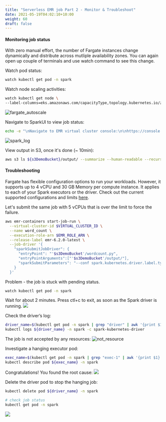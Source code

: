 ```yaml
---
title: "Serverless EMR job Part 2 - Monitor & Troubleshoot"
date: 2021-05-19T04:02:10+10:00
weight: 60
draft: false
---
```


#### Monitoring job status

With zero manual effort, the number of Fargate instances change dynamically and distribute across mutliple availability zones. You can again open up couple of terminals and use watch command to see this change.

Watch pod status:
```sh
watch kubectl get pod -n spark
```
Watch node scaling activities: 
```sh
watch kubectl get node \
--label-columns=eks.amazonaws.com/capacityType,topology.kubernetes.io/zone
```
![fargate_autoscale](/images/emr-on-eks/fargate_autoscaling.png)

Navigate to SparkUI to view job status:
```sh
echo -e "\nNavigate to EMR virtual cluster console:\n\nhttps://console.aws.amazon.com/elasticmapreduce/home?"region=${AWS_REGION}"#virtual-cluster-jobs:"${VIRTUAL_CLUSTER_ID}"\n"
```
![spark_log](/images/emr-on-eks/spark_log.png)

View output in S3, once it's done (~ 10min):
```sh
aws s3 ls ${s3DemoBucket}/output/ --summarize --human-readable --recursive
```

#### Troubleshooting

Fargate has flexible configuration options to run your workloads. However, it supports up to 4 vCPU and 30 GB Memory per compute instance. It applies to each of your Spark executors or the driver. Check out the current supported configurations and limits [here](https://aws.amazon.com/fargate/pricing/).

Let's submit the same job with 5 vCPUs that is over the limit to force the failure.
```sh
aws emr-containers start-job-run \
  --virtual-cluster-id $VIRTUAL_CLUSTER_ID \
  --name word_count \
  --execution-role-arn $EMR_ROLE_ARN \
  --release-label emr-6.2.0-latest \
  --job-driver '{
    "sparkSubmitJobDriver": {
      "entryPoint": "'$s3DemoBucket'/wordcount.py",
      "entryPointArguments":["'$s3DemoBucket'/output/"], 
      "sparkSubmitParameters": "--conf spark.kubernetes.driver.label.type=etl --conf spark.kubernetes.executor.label.type=etl --conf spark.executor.instances=8 --conf spark.executor.memory=2G --conf spark.driver.cores=1 --conf spark.executor.cores=5"
    }
  }'
   ```

Problem - the job is stuck with pending status.
```sh
watch kubectl get pod -n spark
```
Wait for about 2 minutes. Press ctl+c to exit, as soon as the Spark driver is running. 
![](/images/emr-on-eks/job_hang.png)

Check the driver’s log:
```sh
driver_name=$(kubectl get pod -n spark | grep "driver" | awk '{print $1}')
kubectl logs ${driver_name} -n spark -c spark-kubernetes-driver
```
The job is not accepted by any resources:
![not_resource](/images/emr-on-eks/not_enough_vcpu.png)

Investigate a hanging executor pod:
```sh
exec_name=$(kubectl get pod -n spark | grep "exec-1" | awk '{print $1}')
kubectl describe pod ${exec_name} -n spark
```
Congratulations! You found the root cause:
![](/images/emr-on-eks/executor_log.png)

Delete the driver pod to stop the hanging job:
```sh
kubectl delete pod ${driver_name} -n spark

# check job status
kubectl get pod -n spark
```
![](/images/emr-on-eks/submitter_terminate.png)

